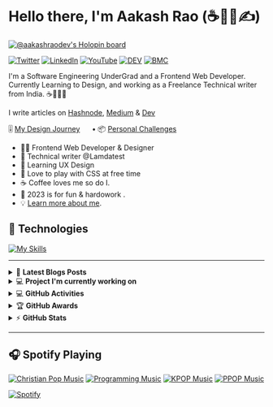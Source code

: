 # Hello there, I'm Aakash Rao (☕🧑‍💻✍️)

[![@aakashraodev's Holopin board](https://holopin.me/aakashraodev)](https://holopin.io/@aakashraodev)

[![Twitter](https://img.shields.io/badge/Twitter-%231DA1F2.svg?&style=flat-square&logo=twitter&logoColor=white)](https://twitter.com/aakash_codes) [![LinkedIn](https://img.shields.io/badge/LinkedIn-%230077B5.svg?&style=flat-square&logo=linkedin&logoColor=white)](https://linkedin.com/in/aakash-codes) [![YouTube](https://img.shields.io/badge/YouTube-%23FF0000.svg?&style=flat-square&logo=youtube&logoColor=white)](https://www.youtube.com/@aakash-rao) [![DEV](https://img.shields.io/badge/DEV-%23000000.svg?&style=flat-square&logo=dev.to&logoColor=white)](https://dev.to/aakash_codes) [![BMC](https://img.shields.io/badge/BuyMeaCoffee-%23FFDD00.svg?&style=flat-square&logo=buy-me-a-coffee&logoColor=black)](https://www.buymeacoffee.com/Aakash_codes)

I'm a Software Engineering UnderGrad and a Frontend Web Developer. Currently Learning to Design, and working as a Freelance Technical writer from India. ☕🎨🧑‍💻

I write articles on [Hashnode](), [Medium]() & [Dev]()

<!-- Going to come back to this after I built my blog page for crafting my learning journey -->

🎚️ [My Design Journey]() &nbsp;&nbsp;&nbsp;&nbsp; • 📦 [Personal Challenges]()

- 🧑‍💻 Frontend Web Developer & Designer
- 💼 Technical writer @Lamdatest
- 💜 Learning UX Design
- 🤝 Love to play with CSS at free time
- ☕ Coffee loves me so do I.
- 🎯 2023 is for fun & hardowork .
- 💡 [Learn more about me](https://aakash_codes.bio.link/).

## 🔧 Technologies

[![My Skills](https://skillicons.dev/icons?i=html,css,js,ts,sass,react,nextjs,vite,vscode,svg,markdown)](https://skillicons.dev)

---

<details>
    <summary>&#128240 <b>Latest Blogs Posts</b></summary><br/>

<!-- BLOG-POST-LIST:START -->

- [How to build Grid Scheduler Interface](https://www.lambdatest.com/blog/css-grid-scheduler/)
    <!-- BLOG-POST-LIST:END -->

</details>

<details>
    <summary>&#128187 <b>Project I'm currently working on</b></summary><br/>

<!--START_SECTION:activity-->

<!--END_SECTION:activity-->

</details>

<details>
    <summary>&#128187 <b>GitHub Activities</b></summary><br/>

<!--START_SECTION:activity-->

<!--END_SECTION:activity-->

</details>

<details>
    <summary>&#127942 <b>GitHub Awards</b></summary><br/>

![Github Trophy](https://github-profile-trophy.vercel.app/?username=warengonzaga)

</details>

<details>
    <summary>&#9889 <b>GitHub Stats</b></summary><br/>

[![Waren Gonzaga Github Stats](https://readme-stats.warengonzaga.com/api?username=warengonzaga&show_icons=true&count_private=true)](https://github.com/warengonzaga/github-readme-stats) [![Top Language](https://readme-stats.warengonzaga.com/api/top-langs?username=warengonzaga&layout=compact)](https://github.com/warengonzaga/github-readme-stats)

</details>

---

## 🎧 Spotify Playing

[![Christian Pop Music](https://img.shields.io/badge/Christian%20Pop%20Music-%231DB954.svg?&style=flat-square&logo=spotify&logoColor=white)](https://open.spotify.com/playlist/0eufhXK7WPSiiwPcaz3Jq7?si=839465c918394657) [![Programming Music](https://img.shields.io/badge/Programming%20Music-%231DB954.svg?&style=flat-square&logo=spotify&logoColor=white)](https://open.spotify.com/playlist/1FWq5Cu05LmtSHgFEXRnZO?si=FozGJF9nRXq2wTv_JpN2wQ) [![KPOP Music](https://img.shields.io/badge/KPOP%20Music-%231DB954.svg?&style=flat-square&logo=spotify&logoColor=white)](https://open.spotify.com/playlist/2DFExFNWYOwQMZy6wUeCxX?si=s1Ndgj8hTg-r8zLlvRgv1Q) [![PPOP Music](https://img.shields.io/badge/PPOP%20Music-%231DB954.svg?&style=flat-square&logo=spotify&logoColor=white)](https://open.spotify.com/playlist/58bZKfJFpUl2CwWET1QJ3X?si=259YV8_VRS-IKHsFZMmPTQ)

[![Spotify](https://readme-spotify.warengonzaga.com/api/spotify)](https://open.spotify.com/user/vmt7lpqdatuelp2chw7ur2p2l)
